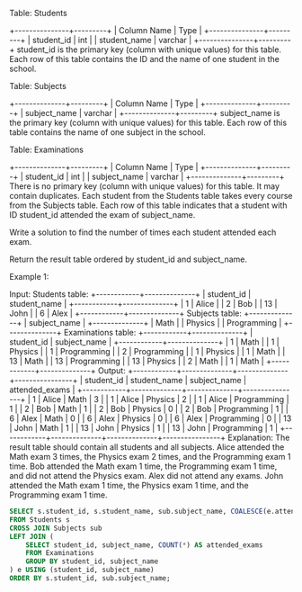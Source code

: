 Table: Students

+---------------+---------+
| Column Name | Type |
+---------------+---------+
| student_id | int |
| student_name | varchar |
+---------------+---------+
student_id is the primary key (column with unique values) for this table.
Each row of this table contains the ID and the name of one student in the school.

Table: Subjects

+--------------+---------+
| Column Name | Type |
+--------------+---------+
| subject_name | varchar |
+--------------+---------+
subject_name is the primary key (column with unique values) for this table.
Each row of this table contains the name of one subject in the school.

Table: Examinations

+--------------+---------+
| Column Name | Type |
+--------------+---------+
| student_id | int |
| subject_name | varchar |
+--------------+---------+
There is no primary key (column with unique values) for this table. It may contain duplicates.
Each student from the Students table takes every course from the Subjects table.
Each row of this table indicates that a student with ID student_id attended the exam of subject_name.

Write a solution to find the number of times each student attended each exam.

Return the result table ordered by student_id and subject_name.

Example 1:

Input:
Students table:
+------------+--------------+
| student_id | student_name |
+------------+--------------+
| 1 | Alice |
| 2 | Bob |
| 13 | John |
| 6 | Alex |
+------------+--------------+
Subjects table:
+--------------+
| subject_name |
+--------------+
| Math |
| Physics |
| Programming |
+--------------+
Examinations table:
+------------+--------------+
| student_id | subject_name |
+------------+--------------+
| 1 | Math |
| 1 | Physics |
| 1 | Programming |
| 2 | Programming |
| 1 | Physics |
| 1 | Math |
| 13 | Math |
| 13 | Programming |
| 13 | Physics |
| 2 | Math |
| 1 | Math |
+------------+--------------+
Output:
+------------+--------------+--------------+----------------+
| student_id | student_name | subject_name | attended_exams |
+------------+--------------+--------------+----------------+
| 1 | Alice | Math | 3 |
| 1 | Alice | Physics | 2 |
| 1 | Alice | Programming | 1 |
| 2 | Bob | Math | 1 |
| 2 | Bob | Physics | 0 |
| 2 | Bob | Programming | 1 |
| 6 | Alex | Math | 0 |
| 6 | Alex | Physics | 0 |
| 6 | Alex | Programming | 0 |
| 13 | John | Math | 1 |
| 13 | John | Physics | 1 |
| 13 | John | Programming | 1 |
+------------+--------------+--------------+----------------+
Explanation:
The result table should contain all students and all subjects.
Alice attended the Math exam 3 times, the Physics exam 2 times, and the Programming exam 1 time.
Bob attended the Math exam 1 time, the Programming exam 1 time, and did not attend the Physics exam.
Alex did not attend any exams.
John attended the Math exam 1 time, the Physics exam 1 time, and the Programming exam 1 time.

```sql
SELECT s.student_id, s.student_name, sub.subject_name, COALESCE(e.attended_exams, 0) AS attended_exams
FROM Students s
CROSS JOIN Subjects sub
LEFT JOIN (
    SELECT student_id, subject_name, COUNT(*) AS attended_exams
    FROM Examinations
    GROUP BY student_id, subject_name
) e USING (student_id, subject_name)
ORDER BY s.student_id, sub.subject_name;
```
